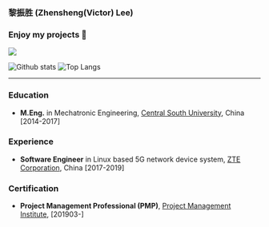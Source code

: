 ### 黎振胜 (Zhensheng(Victor) Lee)

### Enjoy my projects 👋

![](https://visitor-badge.glitch.me/badge?page_id=ZhenshengLee.ZhenshengLee)

![Github stats](https://github-readme-stats.vercel.app/api?username=ZhenshengLee&theme=default&count_private=true&show_icons=false&hide_title=false&include_all_commits=false)
![Top Langs](https://github-readme-stats.vercel.app/api/top-langs/?username=ZhenshengLee&layout=compact&hide=javascript,html,LabVIEW,ProLog,OpenEdge%20ABL,Batchfile,Perl,Roff,Jupyter%20Notebook,TCL,TLA,CSS,c%23,Makefile,Tex&langs_count=8&hide_title=false&theme=default&show_icons=true&include_all_commits=false)

--------

### Education

- **M.Eng.** in Mechatronic Engineering, [Central South University](https://cmee.csu.edu.cn/english/), China [2014-2017]

### Experience

- **Software Engineer** in Linux based 5G network device system, [ZTE Corporation](https://www.zte.com.cn/global/), China [2017-2019]

### Certification

- **Project Management Professional (PMP)**, [Project Management Institute](https://www.pmi.org/), [201903-]
